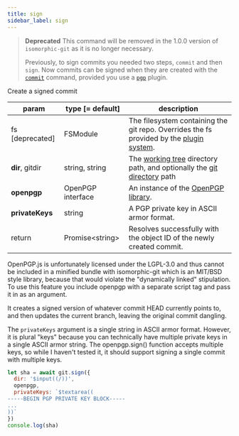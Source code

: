 ```yaml
---
title: sign
sidebar_label: sign
---
```


> **Deprecated**
> This command will be removed in the 1.0.0 version of `isomorphic-git` as it is no longer necessary.
>
> Previously, to sign commits you needed two steps, `commit` and then `sign`.
> Now commits can be signed when they are created with the [`commit`](./commit.md) command, provided you use a [`pgp`](./plugin_pgp.md) plugin.

Create a signed commit

| param           | type [= default]  | description                                                                                                    |
| --------------- | ----------------- | -------------------------------------------------------------------------------------------------------------- |
| fs [deprecated] | FSModule          | The filesystem containing the git repo. Overrides the fs provided by the [plugin system](./plugin_fs.md).      |
| **dir**, gitdir | string, string    | The [working tree](dir-vs-gitdir.md) directory path, and optionally the [git directory](dir-vs-gitdir.md) path |
| **openpgp**     | OpenPGP interface | An instance of the [OpenPGP library](https://unpkg.com/openpgp@2.6.2).                                         |
| **privateKeys** | string            | A PGP private key in ASCII armor format.                                                                       |
| return          | Promise\<string\> | Resolves successfully with the object ID of the newly created commit.                                          |

<aside>
OpenPGP.js is unfortunately licensed under the LGPL-3.0 and thus cannot be included in a minified bundle with
isomorphic-git which is an MIT/BSD style library, because that would violate the "dynamically linked" stipulation.
To use this feature you include openpgp with a separate script tag and pass it in as an argument.
</aside>

It creates a signed version of whatever commit HEAD currently points to, and then updates the current branch,
leaving the original commit dangling.

The `privateKeys` argument is a single string in ASCII armor format. However, it is plural "keys" because
you can technically have multiple private keys in a single ASCII armor string. The openpgp.sign() function accepts
multiple keys, so while I haven't tested it, it should support signing a single commit with multiple keys.

```js live
let sha = await git.sign({
  dir: '$input((/))',
  openpgp,
  privateKeys: `$textarea((
-----BEGIN PGP PRIVATE KEY BLOCK-----
...
))`
})
console.log(sha)
```